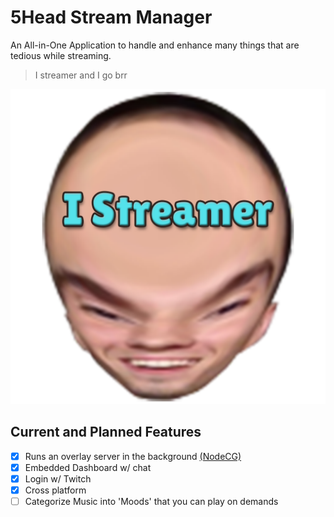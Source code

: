 # 5Head Stream Manager

An All-in-One Application to handle and enhance many things that are tedious while streaming.

> I streamer and I go brr

![5Head Logo](public/icon.png)

## Current and Planned Features

- [x] Runs an overlay server in the background [(NodeCG)](https://nodecg.dev)
- [x] Embedded Dashboard w/ chat
- [x] Login w/ Twitch
- [x] Cross platform
- [ ] Categorize Music into 'Moods' that you can play on demands
